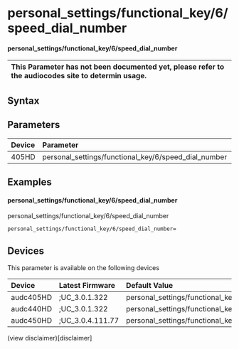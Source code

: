 ﻿---
description: personal_settings/functional_key/6/speed_dial_number
search: false
---

# personal_settings/functional_key/6/speed_dial_number

#### personal_settings/functional_key/6/speed_dial_number


| This Parameter has not been documented yet, please refer to the audiocodes site to determin usage.  | 
| :--- |

## Syntax

## Parameters
|Device|Parameter|value|Description|
|:---|:---|:---|:---|
| 405HD | personal_settings/functional_key/6/speed_dial_number |  |  |

## Examples
#### personal_settings/functional_key/6/speed_dial_number

personal_settings/functional_key/6/speed_dial_number

```
personal_settings/functional_key/6/speed_dial_number=
```

## Devices
This parameter is available on the following devices

| Device | Latest Firmware | Default Value |
|:---|:---|:---|
| audc405HD | ;UC_3.0.1.322 | personal_settings/functional_key/6/speed_dial_number= 
| audc440HD | ;UC_3.0.1.322 | personal_settings/functional_key/6/speed_dial_number= 
| audc450HD | ;UC_3.0.4.111.77 | personal_settings/functional_key/6/speed_dial_number= 

(view disclaimer)[disclaimer]

